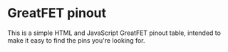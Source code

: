 # GreatFET pinout

This is a simple HTML and JavaScript GreatFET pinout table, intended to make it easy to find the pins you're looking for.
